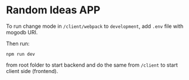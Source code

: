 # Random Ideas APP
To run change mode in `/client/webpack` to `development`,
add `.env` file with mogodb URI.

Then run:

```npm run dev```

from root folder to start backend and do the same from `/client` to start client side (frontend).
